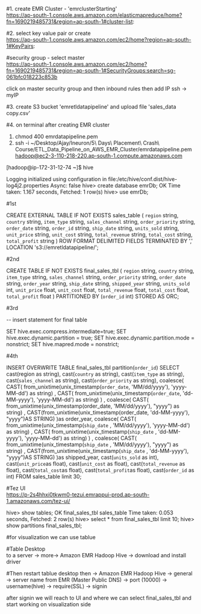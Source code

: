 #1. create EMR Cluster - 'emrclusterStarting'  
https://ap-south-1.console.aws.amazon.com/elasticmapreduce/home?fn=1690219485731&region=ap-south-1#cluster-list:



#2. select key value pair or create    
https://ap-south-1.console.aws.amazon.com/ec2/home?region=ap-south-1#KeyPairs:

#security group - select master  
https://ap-south-1.console.aws.amazon.com/ec2/home?fn=1690219485731&region=ap-south-1#SecurityGroups:search=sg-061bfc018223c853b

click on master security group and then inbound rules then add IP 
ssh -> myIP


#3. create S3 bucket
'emretldatapipeline' and upload file 'sales_data copy.csv'


#4. on terminal after creating EMR cluster
1. chmod 400 emrdatapipeline.pem
2. ssh -i ~/Desktop/Ajay/Ineuron/5\ Days\ Placement\ Crash\ Course/ETL_Data_Pipeline_on_AWS_EMR_Cluster/emrdatapipeline.pem hadoop@ec2-3-110-218-220.ap-south-1.compute.amazonaws.com



[hadoop@ip-172-31-12-74 ~]$ hive

Logging initialized using configuration in file:/etc/hive/conf.dist/hive-log4j2.properties Async: false
hive> create database emrDb;
OK
Time taken: 1.167 seconds, Fetched: 1 row(s)
hive> use emrDb; 


#1st

CREATE EXTERNAL TABLE IF NOT EXISTS sales_table
(
`region` string,
`country`  string,
`item_type`  string,
`sales_channel`  string,
`order_priority`  string,
`order_date`  string,
`order_id` string,
`ship_date`  string,
`units_sold`  string,
`unit_price`  string,
`unit_cost`  string,
`total_revenue` string,
`total_cost`  string,
`total_profit`  string
) ROW FORMAT DELIMITED 
FIELDS TERMINATED BY ','
LOCATION 's3://emretldatapipeline/';


#2nd

CREATE TABLE IF NOT EXISTS final_sales_tbl
(
`region` string,
`country`  string,
`item_type`  string,
`sales_channel`  string,
`order_priority`  string,
`order_date`  string,
`order_year` string,
`ship_date`  string,
`shipped_year`  string,
`units_sold`  int,
`unit_price`  float,
`unit_cost`  float,
`total_revenue`  float,
`total_cost`  float,
`total_profit`  float
) PARTITIONED BY (`order_id` int)
STORED AS ORC;


#3rd

-- insert statement for final table

SET hive.exec.compress.intermediate=true;
SET hive.exec.dynamic.partition = true;
SET hive.exec.dynamic.partition.mode = nonstrict;
SET hive.mapred.mode = nonstrict;



#4th

INSERT OVERWRITE TABLE final_sales_tbl partition(`order_id`)
SELECT
cast(region  as string),
cast(`country` as string),
cast(`item_type` as string),
cast(`sales_channel` as  string),
cast(`order_priority` as string),
coalesce(
 CAST( from_unixtime(unix_timestamp(`order_date`, 'MM/dd/yyyy'), 'yyyy-MM-dd') as string) ,
 CAST( from_unixtime(unix_timestamp(`order_date`, 'dd-MM-yyyy'), 'yyyy-MM-dd') as string)
) ,
coalesce(
 CAST( from_unixtime(unix_timestamp(order_date,  'MM/dd/yyyy'), "yyyy") as string) ,
  CAST(from_unixtime(unix_timestamp(order_date, 'dd-MM-yyyy'), "yyyy")AS STRING)
)as order_year,
coalesce(
 CAST( from_unixtime(unix_timestamp(`ship_date`  , 'MM/dd/yyyy'), 'yyyy-MM-dd') as string) ,
 CAST( from_unixtime(unix_timestamp(`ship_date`  , 'dd-MM-yyyy'), 'yyyy-MM-dd') as string)
) ,
coalesce(
 CAST( from_unixtime(unix_timestamp(`ship_date`  , 'MM/dd/yyyy'), "yyyy") as string) ,
  CAST(from_unixtime(unix_timestamp(`ship_date` , 'dd-MM-yyyy'), "yyyy")AS STRING)
)as shipped_year,
cast(`units_sold` as  int),
cast(`unit_price`as  float),
cast(`unit_cost` as float),
cast(`total_revenue` as  float),
cast(`total_cost`as  float),
cast(`total_profit`as  float),
cast(`order_id` as int)
FROM sales_table limit 30;


#Tez UI  
https://p-2s4hhxi0tkwm0-tezui.emrappui-prod.ap-south-1.amazonaws.com/tez-ui/


hive> show tables;
OK
final_sales_tbl
sales_table
Time taken: 0.053 seconds, Fetched: 2 row(s)
hive> select * from final_sales_tbl limit 10;
hive> show partitions final_sales_tbl;





#for visualization we can use tablue

#Table Desktop  
to a server -> more-> Amazon EMR Hadoop Hive -> download and install driver

#Then restart tablue desktop then -> 
 Amazon EMR Hadoop Hive -> general -> server name from EMR (Master Public DNS) -> 
 port (10000) -> username(hive) -> require(SSL) -> signin

after signin we will reach to UI and where we can select final_sales_tbl and start working on visualization side
